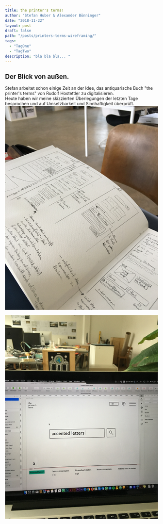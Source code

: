 ```yaml
---
title: the printer's terms!
author: "Stefan Huber & Alexander Bönninger"
date: "2018-11-22"
layout: post
draft: false
path: "/posts/printers-terms-wireframing/"
tags:
  - "TagOne"
  - "TagTwo"
description: "bla bla bla... "
---
```



## Der Blick von außen.
Stefan arbeitet schon einige Zeit an der Idee, das antiquarische Buch "the printer's terms" von Rudolf Hostettler zu digitalisieren.   
Heute haben wir meine skizzierten Überlegungen der letzten Tage besprochen und auf Umsetzbarkeit und Sinnhaftigkeit überprüft.
![Skizzen](./img/IMG_9971_ab.jpg)

![Gestaltungsansatz in Sketch](./img/IMG_9973_ab.jpg)

